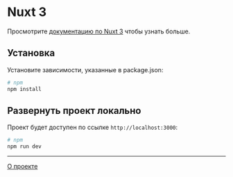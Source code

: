 # Nuxt 3

Просмотрите [документацию по Nuxt 3](https://nuxt.com/docs/getting-started/introduction) чтобы узнать больше.

## Установка

Установите зависимости, указанные в package.json:

```bash
# npm
npm install
```

## Развернуть проект локально

Проект будет доступен по ссылке `http://localhost:3000`:

```bash
# npm
npm run dev
```

---

[О проекте](./docs/about.md)